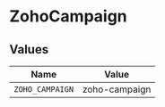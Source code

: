 # ZohoCampaign


## Values

| Name            | Value           |
| --------------- | --------------- |
| `ZOHO_CAMPAIGN` | zoho-campaign   |